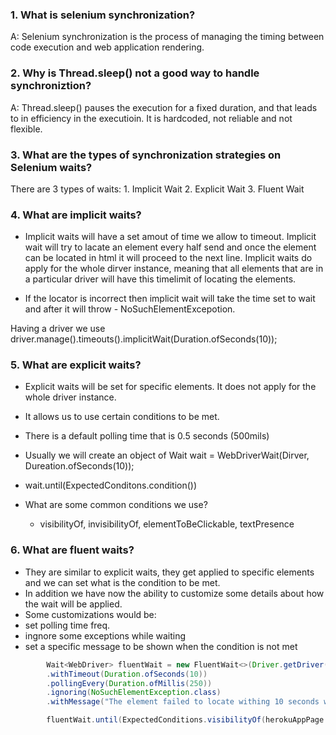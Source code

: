 ### 1. What is selenium synchronization?
   A: Selenium synchronization is the process of managing the timing between code execution and web application rendering.

### 2. Why is Thread.sleep() not a good way to handle synchroniztion?
   A: Thread.sleep() pauses the execution for a fixed duration, and that leads to in efficiency in the executioin. It is hardcoded, not reliable and not flexible.

### 3. What are the types of synchronization strategies on Selenium waits?
   There are 3 types of waits:
    1. Implicit Wait
    2. Explicit Wait
    3. Fluent Wait

### 4. What are implicit waits?
- Implicit waits will have a set amout of time we allow to timeout. Implicit wait will try to lacate an element every half send and once the element can be located in html it will proceed to the next line.
  Implicit waits do apply for the whole dirver instance, meaning that all elements that are in a particular driver will have this timelimit of locating the elements.

- If the locator is incorrect then implicit wait will take the time set to wait and after it will throw - NoSuchElementExcepotion.

Having a driver we use driver.manage().timeouts().implicitWait(Duration.ofSeconds(10));

### 5. What are explicit waits?
- Explicit waits will be set for specific elements. It does not apply for the whole driver instance.
- It allows us to use certain conditions to be met.
- There is a default polling time that is 0.5 seconds (500mils)

- Usually we will create an object of Wait<WebDriver> wait = WebDriverWait(Dirver, Dureation.ofSeconds(10));
- wait.until(ExpectedConditons.condition())
- What are some common conditions we use?
    - visibilityOf, invisibilityOf, elementToBeClickable, textPresence


### 6. What are fluent waits?
- They are similar to explicit waits, they get applied to specific elements and we can set what is the condition to be met.
- In addition we have now the ability to customize some details about how the wait will be applied.
- Some customizations would be:
- set polling time freq.
- ingnore some exceptions while waiting
- set a specific message to be shown when the condition is not met

```java 
        Wait<WebDriver> fluentWait = new FluentWait<>(Driver.getDriver())
        .withTimeout(Duration.ofSeconds(10))
        .pollingEvery(Duration.ofMillis(250))
        .ignoring(NoSuchElementException.class)
        .withMessage("The element failed to locate withing 10 seconds with palling time of 250 mills");

        fluentWait.until(ExpectedConditions.visibilityOf(herokuAppPage.message));
```